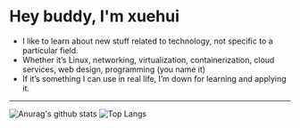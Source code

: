 <h1 align="left">Hey buddy, I'm xuehui</h1>

- I like to learn about new stuff related to technology, not specific to a
  particular field.
- Whether it’s Linux, networking, virtualization, containerization, cloud
  services, web design, programming (you name it)
- If it’s something I can use in real life, I’m down for learning and applying
  it.

---
<!--
**xuehuizzz/xuehuia** is a ✨ _special_ ✨ repository because its `README.md` (this file) appears on your GitHub profile.

Here are some ideas to get you started:

- 🔭 I’m currently working on ...
- 🌱 I’m currently learning Python...
- 👯 I’m looking to collaborate on ...
- 🤔 I’m looking for help with ...
- 💬 Ask me about ...
- 📫 How to reach me: xuehui6710@gmail.com
- 😄 Pronouns: ...
- ⚡ Fun fact: ...
-->
![Anurag's github stats](https://github-readme-stats.vercel.app/api?username=xuehuizzz&show_icons=true&theme=radical)
![Top Langs](https://github-readme-stats.vercel.app/api/top-langs/?username=xuehuizzz)
